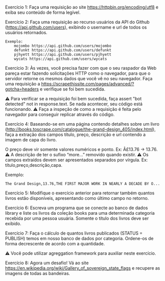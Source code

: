 Exercício 1: Faça uma requisição ao site https://httpbin.org/encoding/utf8 e exiba seu conteúdo de forma legível.


Exercício 2: Faça uma requisição ao recurso usuários da API do Github (https://api.github.com/users), exibindo o username e url de todos os usuários retornados.

    Exemplo:
        mojombo https://api.github.com/users/mojombo
        defunkt https://api.github.com/users/defunkt
        pjhyett https://api.github.com/users/pjhyett
        wycats https://api.github.com/users/wycats


Exercício 3: Às vezes, você precisa fazer com que o seu raspador da Web pareça estar fazendo solicitações HTTP como o navegador, para que o servidor retorne os mesmos dados que você vê no seu navegador. Faça uma requisição a https://scrapethissite.com/pages/advanced/?gotcha=headers e verifique se foi bem sucedida.

  ⚠️ Para verificar se a requisição foi bem sucedida, faça assert "bot detected" not in response.text. Se nada acontecer, seu código está funcionando. ⚠️ Faça a inspeção de como a requisição é feita pelo navegador para conseguir replicar através do código.


Exercício 4: Baseando-se em uma página contendo detalhes sobre um livro (http://books.toscrape.com/catalogue/the-grand-design_405/index.html), faça a extração dos campos título, preço, descrição e url contendo a imagem de capa do livro.

  O preço deve vir somente valores numéricos e ponto. Ex: Â£13.76 -> 13.76. ⚠️ A descrição de ter o sufixo “more…” removido quando existir. ⚠️ Os campos extraídos devem ser apresentados separados por vírgula. Ex: título,preço,descrição,capa.

  Exemplo:

    The Grand Design,13.76,THE FIRST MAJOR WORK IN NEARLY A DECADE BY O...


Exercício 5: Modifique o exercício anterior para retornar também quantos livros estão disponíveis, apresentando como último campo no retorno.


Exercício 6: Escreva um programa que se conecte ao banco de dados library e liste os livros da coleção books para uma determinada categoria recebida por uma pessoa usuária. Somente o título dos livros deve ser exibido.


Exercício 7: Faça o cálculo de quantos livros publicados (STATUS = PUBLISH) temos em nosso banco de dados por categoria. Ordene-os de forma decrescente de acordo com a quantidade.

  ⚠️ Você pode utilizar agreggation framework para auxiliar neste exercício.


Exercício 8: Agora um desafio! Vá ao site https://en.wikipedia.org/wiki/Gallery_of_sovereign_state_flags e recupere as imagens de todas as bandeiras.


